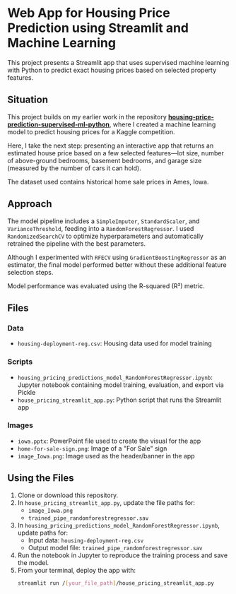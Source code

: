 # Web App for Housing Price Prediction using Streamlit and Machine Learning

This project presents a Streamlit app that uses supervised machine learning with Python to predict exact housing prices based on selected property features.

## Situation

This project builds on my earlier work in the repository [**housing-price-prediction-supervised-ml-python**](https://github.com/edictamg/housing-price-prediction-supervised-ml-python), where I created a machine learning model to predict housing prices for a Kaggle competition.

Here, I take the next step: presenting an interactive app that returns an estimated house price based on a few selected features—lot size, number of above-ground bedrooms, basement bedrooms, and garage size (measured by the number of cars it can hold).

The dataset used contains historical home sale prices in Ames, Iowa.

## Approach

The model pipeline includes a `SimpleImputer`, `StandardScaler`, and `VarianceThreshold`, feeding into a `RandomForestRegressor`. I used `RandomizedSearchCV` to optimize hyperparameters and automatically retrained the pipeline with the best parameters.

Although I experimented with `RFECV` using `GradientBoostingRegressor` as an estimator, the final model performed better without these additional feature selection steps.

Model performance was evaluated using the R-squared (R²) metric.

## Files

### Data
- `housing-deployment-reg.csv`: Housing data used for model training

### Scripts
- `housing_pricing_predictions_model_RandomForestRegressor.ipynb`: Jupyter notebook containing model training, evaluation, and export via Pickle
- `house_pricing_streamlit_app.py`: Python script that runs the Streamlit app

### Images
- `iowa.pptx`: PowerPoint file used to create the visual for the app
- `home-for-sale-sign.png`: Image of a "For Sale" sign
- `image_Iowa.png`: Image used as the header/banner in the app

## Using the Files

1. Clone or download this repository.
2. In `house_pricing_streamlit_app.py`, update the file paths for:
   - `image_Iowa.png`
   - `trained_pipe_randomforestregressor.sav`
3. In `housing_pricing_predictions_model_RandomForestRegressor.ipynb`, update paths for:
   - Input data: `housing-deployment-reg.csv`
   - Output model file: `trained_pipe_randomforestregressor.sav`
4. Run the notebook in Jupyter to reproduce the training process and save the model.
5. From your terminal, deploy the app with:
   ```bash
   streamlit run /[your_file_path]/house_pricing_streamlit_app.py
